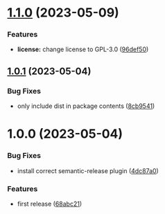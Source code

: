 # [1.1.0](https://github.com/hanneskuettner/directus-extension-inline-form-interface/compare/v1.0.1...v1.1.0) (2023-05-09)


### Features

* **license:** change license to GPL-3.0 ([96def50](https://github.com/hanneskuettner/directus-extension-inline-form-interface/commit/96def50cad45484f1334e25b0868bc82fc42cc9d))

## [1.0.1](https://github.com/hanneskuettner/directus-extension-inline-form-interface/compare/v1.0.0...v1.0.1) (2023-05-04)


### Bug Fixes

* only include dist in package contents ([8cb9541](https://github.com/hanneskuettner/directus-extension-inline-form-interface/commit/8cb9541e9d1b2571d00324d53e92ac34cf8ecbcb))

# 1.0.0 (2023-05-04)


### Bug Fixes

* install correct semantic-release plugin ([4dc87a0](https://github.com/hanneskuettner/directus-extension-inline-form-interface/commit/4dc87a0d106af4d973f6247219d8b2d9fa756b59))


### Features

* first release ([68abc21](https://github.com/hanneskuettner/directus-extension-inline-form-interface/commit/68abc2159f52f84bd8a565d4d5cffce8f7d555f2))
